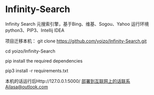 # Infinity-Search
Infinity Search 
元搜索引擎，基于Bing、维基、Sogou、Yahoo 
运行环境python3、PIP3、Intellij IDEA

项目迁移本机：
git clone https://github.com/yoizo/Infinity-Search.git

cd yoizo/Infinity-Search

pip install the required dependencies

pip3 install -r requirements.txt

本机的话运行后Http://127.0.0.1:5000/
部署到互联网上的话联系Ailasa@outlook.com
